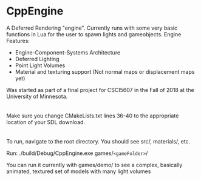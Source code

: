 # CppEngine

A Deferred Rendering "engine". Currently runs with some very basic functions in Lua for the user to spawn lights and gameobjects.
Engine Features:
- Engine-Component-Systems Architecture
- Deferred Lighting
- Point Light Volumes
- Material and texturing support (Not normal maps or displacement maps yet)

Was started as part of a final project for CSCI5607 in the Fall of 2018 at the University of Minnesota.
<br/>
<br/>
<br/>
Make sure you change CMakeLists.txt lines 36-40 to the appropriate location of your SDL download.
<br/>
<br/>
<br/>
To run, navigate to the root directory. You should see src/, materials/, etc.

Run: ./build/Debug/CppEngine.exe games/`<gameFolder>`/

You can run it currently with games/demo/ to see a complex, basically animated, textured set of models with many light volumes
